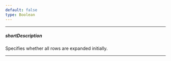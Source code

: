 ```yaml
---
default: false
type: Boolean
---
```

---
##### shortDescription
Specifies whether all rows are expanded initially.

---
